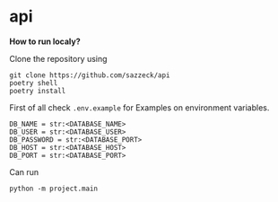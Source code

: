 # api

**How to run localy?**

Clone the repository using
```
git clone https://github.com/sazzeck/api
poetry shell
poetry install
```

First of all check `.env.example` for Examples on environment variables.

```
DB_NAME = str:<DATABASE_NAME>
DB_USER = str:<DATABASE_USER>
DB_PASSWORD = str:<DATABASE_PORT>
DB_HOST = str:<DATABASE_HOST>
DB_PORT = str:<DATABASE_PORT>
```

Can run
```
python -m project.main
```
